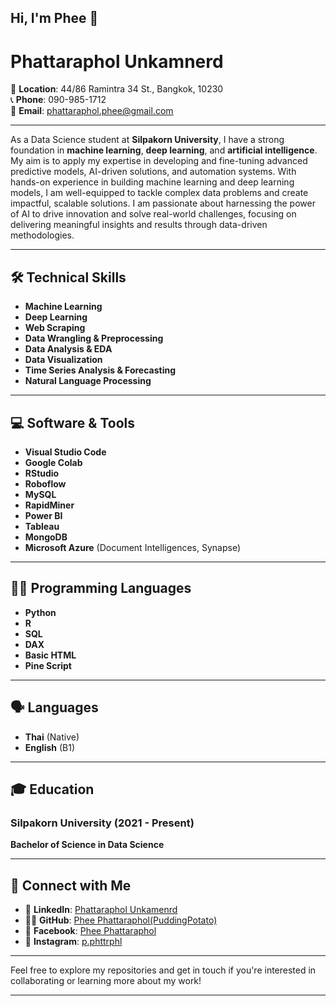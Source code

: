 ## Hi, I'm Phee 👋

# Phattaraphol Unkamnerd

📍 **Location**: 44/86 Ramintra 34 St., Bangkok, 10230  
📞 **Phone**: 090-985-1712  
📧 **Email**: phattaraphol.phee@gmail.com  

---

As a Data Science student at **Silpakorn University**, I have a strong foundation in **machine learning**, **deep learning**, and **artificial intelligence**. My aim is to apply my expertise in developing and fine-tuning advanced predictive models, AI-driven solutions, and automation systems. With hands-on experience in building machine learning and deep learning models, I am well-equipped to tackle complex data problems and create impactful, scalable solutions. I am passionate about harnessing the power of AI to drive innovation and solve real-world challenges, focusing on delivering meaningful insights and results through data-driven methodologies.

---

## 🛠 **Technical Skills**

- **Machine Learning**  
- **Deep Learning**  
- **Web Scraping**  
- **Data Wrangling & Preprocessing**  
- **Data Analysis & EDA**  
- **Data Visualization**  
- **Time Series Analysis & Forecasting**  
- **Natural Language Processing**

---

## 💻 **Software & Tools**

- **Visual Studio Code**  
- **Google Colab**  
- **RStudio**  
- **Roboflow**  
- **MySQL**  
- **RapidMiner**  
- **Power BI**  
- **Tableau**  
- **MongoDB**  
- **Microsoft Azure** (Document Intelligences, Synapse)

---

## 👨‍💻 **Programming Languages**

- **Python**  
- **R**  
- **SQL**  
- **DAX**  
- **Basic HTML**
- **Pine Script**

---

## 🗣 **Languages**

- **Thai** (Native)  
- **English** (B1)

---

## 🎓 **Education**

### **Silpakorn University** (2021 - Present)  
**Bachelor of Science in Data Science**

---

## 🔗 **Connect with Me**

- 💼 **LinkedIn**: [Phattaraphol Unkamenrd](www.linkedin.com/in/phee-phattaraphol)
- 🧑‍💻 **GitHub**: [Phee Phattaraphol(PuddingPotato)](https://github.com/PuddingPotato)
- 📘 **Facebook**: [Phee Phattaraphol](https://www.facebook.com/phee.phattaraphol)
- 📸 **Instagram**: [p.phttrphl](https://www.instagram.com/p.phttrphl/)
---

Feel free to explore my repositories and get in touch if you're interested in collaborating or learning more about my work!

---


